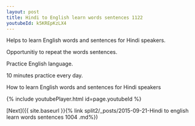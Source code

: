 ```yaml
---
layout: post
title: Hindi to English learn words sentences 1122 
youtubeId: k5KREpKzLX4
---
```

 
 
Helps to learn English words and sentences for Hindi speakers.

Opportunitiy to repeat the words sentences. 

Practice English language. 
 
10 minutes practice every day. 
 
How to learn English words and sentences for Hindi speakers 
 
{% include youtubePlayer.html id=page.youtubeId %}
 
 
[Next]({{ site.baseurl }}{% link  split2/_posts/2015-09-21-Hindi to english learn words sentences 1004 .md%})
 

